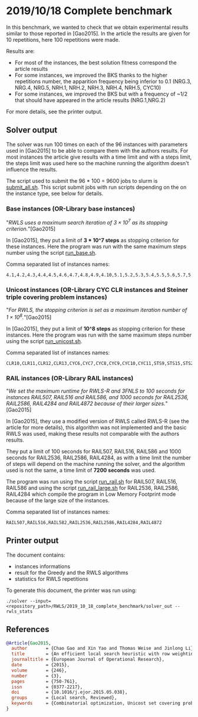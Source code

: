 # 2019/10/18 Complete benchmark

In this benchmark, we wanted to check that we obtain experimental results similar to those reported in [Gao2015]. In the article the results are given for 10 repetitions, here 100 repetitions were made.

Results are:
 - For most of the instances, the best solution fitness correspond the article results
 - For some instances, we improved the BKS thanks to the higher repetitions number, the apparition frequency being inferior to 0.1 (NRG.3, NRG.4, NRG.5, NRH.1, NRH.2, NRH.3, NRH.4, NRH.5, CYC10)
 - For some instances, we improved the BKS but with a frequency of ~1/2 that should have appeared in the article results (NRG.1,NRG.2)

For more details, see the printer output.

## Solver output

The solver was run 100 times on each of the 96 instances with parameters used in [Gao2015] to be able to compare them with the authors results. For most instances the article give results with a time limit and with a steps limit, the steps limit was used here so the machine running the algorithm doesn't influence the results.

The script used to submit the 96 * 100 = 9600 jobs to slurm is [submit_all.sh](scripts/submit_all.sh). This script submit jobs with run scripts depending on the on the instance type, see below for details.

### Base instances (OR-Library base instances)

"*RWLS uses a maximum search iteration of $3 \times{} 10^7$ as its stopping criterion.*"[Gao2015]

In [Gao2015], they put a limit of **3 * 10^7 steps** as stopping criterion for these instances. Here the program was run with the same maximum steps number using the script [run_base.sh](scripts/run_base.sh).

Comma separated list of instances names:
```
4.1,4.2,4.3,4.4,4.5,4.6,4.7,4.8,4.9,4.10,5.1,5.2,5.3,5.4,5.5,5.6,5.7,5.8,5.9,5.10,6.1,6.2,6.3,6.4,6.5,A.1,A.2,A.3,A.4,A.5,B.1,B.2,B.3,B.4,B.5,C.1,C.2,C.3,C.4,C.5,D.1,D.2,D.3,D.4,D.5,E.1,E.2,E.3,E.4,E.5,NRE.1,NRE.2,NRE.3,NRE.4,NRE.5,NRF.1,NRF.2,NRF.3,NRF.4,NRF.5,NRG.1,NRG.2,NRG.3,NRG.4,NRG.5,NRH.1,NRH.2,NRH.3,NRH.4,NRH.5
```

### Unicost instances (OR-Library CYC CLR instances and Steiner triple covering problem instances)

"*For RWLS, the stopping criterion is set as a maximum iteration number of $1 \times{} 10^8$.*"[Gao2015]

In [Gao2015], they put a limit of **10^8 steps** as stopping criterion for these instances. Here the program was run with the same maximum steps number using the script [run_unicost.sh](scripts/run_unicost.sh).

Comma separated list of instances names:
```
CLR10,CLR11,CLR12,CLR13,CYC6,CYC7,CYC8,CYC9,CYC10,CYC11,STS9,STS15,STS27,STS45,STS81,STS135,STS243,STS405,STS729
```

### RAIL instances (OR-Library RAIL instances)

"*We set the maximum runtime for RWLS-R and 3FNLS to 100 seconds for instances RAIL507, RAIL516 and RAIL586, and 1000 seconds for RAIL2536, RAIL2586, RAIL4284 and RAIL4872 because of their larger sizes.*"[Gao2015]

In [Gao2015], they use a modified version of RWLS called RWLS-R (see the article for more details), this algorithm was not implemented and the basic RWLS was used, making these results not comparable with the authors results.

They put a limit of 100 seconds for RAIL507, RAIL516, RAIL586 and 1000 seconds for RAIL2536, RAIL2586, RAIL4284, as with a time limit the number of steps will depend on the machine running the solver, and the algorithm used is not the same, a time limit of **7200 seconds** was used.

The program was run using the script [run_rail.sh](scripts/run_rail.sh) for RAIL507, RAIL516, RAIL586 and using the script [run_rail_large.sh](scripts/run_rail_large.sh) for RAIL2536, RAIL2586, RAIL4284 which compile the program in Low Memory Footprint mode because of the large size of the instances.

Comma separated list of instances names:
```
RAIL507,RAIL516,RAIL582,RAIL2536,RAIL2586,RAIL4284,RAIL4872
```

## Printer output

The document contains:
- instances informations
- result for the Greedy and the RWLS algorithms
- statistics for RWLS repetitions

To generate this document, the printer was run using:
```
./solver --input=<repository_path>/RWLS/2019_10_18_complete_benchmark/solver_out --rwls_stats
```

## References

```BibTeX
@Article{Gao2015,
  author       = {Chao Gao and Xin Yao and Thomas Weise and Jinlong Li},
  title        = {An efficient local search heuristic with row weighting for the unicost set covering problem},
  journaltitle = {European Journal of Operational Research},
  date         = {2015},
  volume       = {246},
  number       = {3},
  pages        = {750-761},
  issn         = {0377-2217},
  doi          = {10.1016/j.ejor.2015.05.038},
  groups       = {Local search, Reviewed},
  keywords     = {Combinatorial optimization, Unicost set covering problem, Row weighting local search},
}
```
